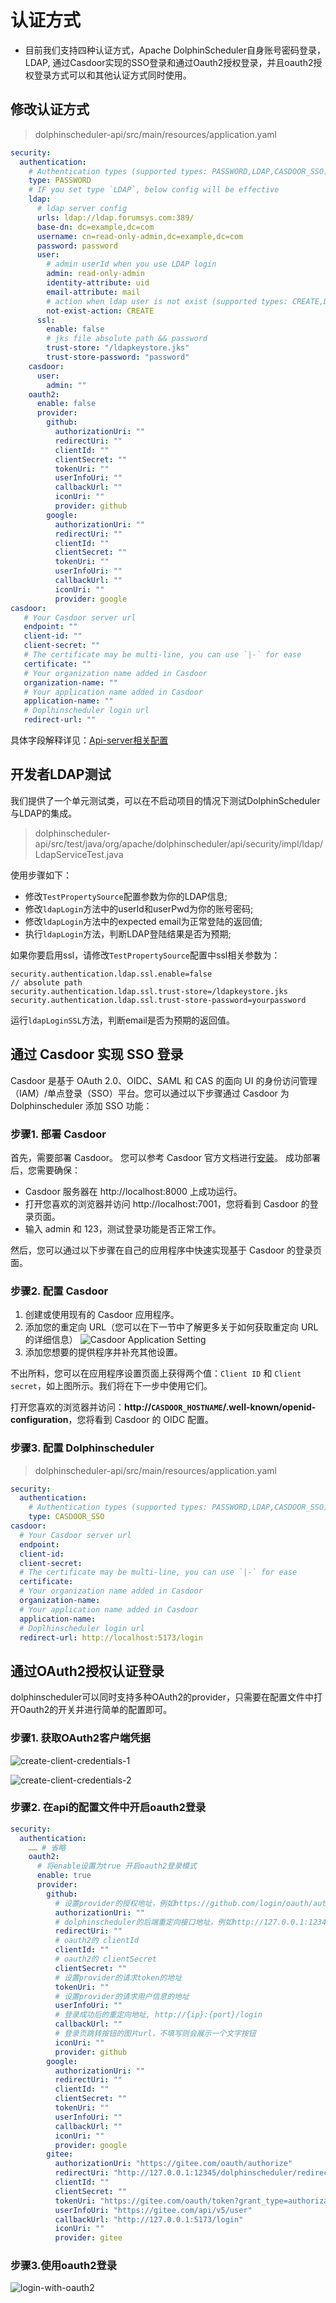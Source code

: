 # 认证方式

* 目前我们支持四种认证方式，Apache DolphinScheduler自身账号密码登录，LDAP, 通过Casdoor实现的SSO登录和通过Oauth2授权登录，并且oauth2授权登录方式可以和其他认证方式同时使用。

## 修改认证方式

> dolphinscheduler-api/src/main/resources/application.yaml

```yaml
security:
  authentication:
    # Authentication types (supported types: PASSWORD,LDAP,CASDOOR_SSO)
    type: PASSWORD
    # IF you set type `LDAP`, below config will be effective
    ldap:
      # ldap server config
      urls: ldap://ldap.forumsys.com:389/
      base-dn: dc=example,dc=com
      username: cn=read-only-admin,dc=example,dc=com
      password: password
      user:
        # admin userId when you use LDAP login
        admin: read-only-admin
        identity-attribute: uid
        email-attribute: mail
        # action when ldap user is not exist (supported types: CREATE,DENY)
        not-exist-action: CREATE
      ssl:
        enable: false
        # jks file absolute path && password
        trust-store: "/ldapkeystore.jks"
        trust-store-password: "password"
    casdoor:
      user:
        admin: ""
    oauth2:
      enable: false
      provider:
        github:
          authorizationUri: ""
          redirectUri: ""
          clientId: ""
          clientSecret: ""
          tokenUri: ""
          userInfoUri: ""
          callbackUrl: ""
          iconUri: ""
          provider: github
        google:
          authorizationUri: ""
          redirectUri: ""
          clientId: ""
          clientSecret: ""
          tokenUri: ""
          userInfoUri: ""
          callbackUrl: ""
          iconUri: ""
          provider: google
casdoor:
   # Your Casdoor server url
   endpoint: ""
   client-id: ""
   client-secret: ""
   # The certificate may be multi-line, you can use `|-` for ease
   certificate: ""
   # Your organization name added in Casdoor
   organization-name: ""
   # Your application name added in Casdoor
   application-name: ""
   # Doplhinscheduler login url
   redirect-url: ""
```

具体字段解释详见：[Api-server相关配置](../../architecture/configuration.md)

## 开发者LDAP测试

我们提供了一个单元测试类，可以在不启动项目的情况下测试DolphinScheduler与LDAP的集成。

> dolphinscheduler-api/src/test/java/org/apache/dolphinscheduler/api/security/impl/ldap/LdapServiceTest.java

使用步骤如下：
- 修改`TestPropertySource`配置参数为你的LDAP信息;
- 修改`ldapLogin`方法中的userId和userPwd为你的账号密码;
- 修改`ldapLogin`方法中的expected email为正常登陆的返回值;
- 执行`ldapLogin`方法，判断LDAP登陆结果是否为预期;

如果你要启用ssl，请修改`TestPropertySource`配置中ssl相关参数为：

```
security.authentication.ldap.ssl.enable=false
// absolute path
security.authentication.ldap.ssl.trust-store=/ldapkeystore.jks 
security.authentication.ldap.ssl.trust-store-password=yourpassword
```

运行`ldapLoginSSL`方法，判断email是否为预期的返回值。

## 通过 Casdoor 实现 SSO 登录

Casdoor 是基于 OAuth 2.0、OIDC、SAML 和 CAS 的面向 UI 的身份访问管理（IAM）/单点登录（SSO）平台。您可以通过以下步骤通过 Casdoor 为 Dolphinscheduler 添加 SSO 功能：

### 步骤1. 部署 Casdoor

首先，需要部署 Casdoor。 您可以参考 Casdoor 官方文档进行[安装](https://casdoor.org/docs/basic/server-installation)。 成功部署后，您需要确保：

* Casdoor 服务器在 http://localhost:8000 上成功运行。
* 打开您喜欢的浏览器并访问 http://localhost:7001，您将看到 Casdoor 的登录页面。
* 输入 admin 和 123，测试登录功能是否正常工作。

然后，您可以通过以下步骤在自己的应用程序中快速实现基于 Casdoor 的登录页面。

### 步骤2. 配置 Casdoor

1. 创建或使用现有的 Casdoor 应用程序。
2. 添加您的重定向 URL（您可以在下一节中了解更多关于如何获取重定向 URL 的详细信息）
   ![Casdoor Application Setting](../../../../img/casdoor-sso-configuration.png)
3. 添加您想要的提供程序并补充其他设置。

不出所料，您可以在应用程序设置页面上获得两个值：`Client ID` 和 `Client secret`，如上图所示。我们将在下一步中使用它们。

打开您喜欢的浏览器并访问：**http://`CASDOOR_HOSTNAME`/.well-known/openid-configuration**，您将看到 Casdoor 的 OIDC 配置。

### 步骤3. 配置 Dolphinscheduler

> dolphinscheduler-api/src/main/resources/application.yaml

```yaml
security:
  authentication:
    # Authentication types (supported types: PASSWORD,LDAP,CASDOOR_SSO)
    type: CASDOOR_SSO
casdoor:
  # Your Casdoor server url
  endpoint:
  client-id:
  client-secret:
  # The certificate may be multi-line, you can use `|-` for ease
  certificate: 
  # Your organization name added in Casdoor
  organization-name:
  # Your application name added in Casdoor
  application-name:
  # Doplhinscheduler login url
  redirect-url: http://localhost:5173/login 
```

## 通过OAuth2授权认证登录

dolphinscheduler可以同时支持多种OAuth2的provider，只需要在配置文件中打开Oauth2的开关并进行简单的配置即可。

### 步骤1. 获取OAuth2客户端凭据

![create-client-credentials-1](../../../../img/security/authentication/create-client-credentials-1.png)

![create-client-credentials-2](../../../../img/security/authentication/create-client-credentials-2.png)

### 步骤2. 在api的配置文件中开启oauth2登录

```yaml
security:
  authentication:
    …… # 省略
    oauth2:
      # 将enable设置为true 开启oauth2登录模式
      enable: true
      provider:
        github:
          # 设置provider的授权地址，例如https://github.com/login/oauth/authorize
          authorizationUri: ""
          # dolphinscheduler的后端重定向接口地址，例如http://127.0.0.1:12345/dolphinscheduler/redirect/login/oauth2
          redirectUri: ""
          # oauth2的 clientId
          clientId: ""
          # oauth2的 clientSecret
          clientSecret: ""
          # 设置provider的请求token的地址
          tokenUri: ""
          # 设置provider的请求用户信息的地址
          userInfoUri: ""
          # 登录成功后的重定向地址, http://{ip}:{port}/login
          callbackUrl: ""
          # 登录页跳转按钮的图片url，不填写则会展示一个文字按钮
          iconUri: ""
          provider: github
        google:
          authorizationUri: ""
          redirectUri: ""
          clientId: ""
          clientSecret: ""
          tokenUri: ""
          userInfoUri: ""
          callbackUrl: ""
          iconUri: ""
          provider: google
        gitee:
          authorizationUri: "https://gitee.com/oauth/authorize"
          redirectUri: "http://127.0.0.1:12345/dolphinscheduler/redirect/login/oauth2"
          clientId: ""
          clientSecret: ""
          tokenUri: "https://gitee.com/oauth/token?grant_type=authorization_code"
          userInfoUri: "https://gitee.com/api/v5/user"
          callbackUrl: "http://127.0.0.1:5173/login"
          iconUri: ""
          provider: gitee
```

### 步骤3.使用oauth2登录

![login-with-oauth2](../../../../img/security/authentication/login-with-oauth2.png)
